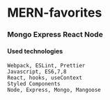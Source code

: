 # MERN-favorites

### Mongo Express React Node

#### Used technologies
``` 
Webpack, ESLint, Prettier
Javascript, ES6,7,8
React, hooks, useContext
Styled Components
Node, Express, Mongo, Mangoose
```
